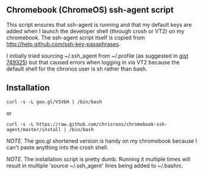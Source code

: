 ## Chromebook (ChromeOS) ssh-agent script

This script ensures that ssh-agent is running and that my default keys are added when I launch the developer shell (through crosh or VT2) on my chromebook.  The ssh-agent script itself is copied from http://help.github.com/ssh-key-passphrases.

I initially tried sourcing ~/.ssh_agent from ~/.profile (as suggested in [gist 749325](https://gist.github.com/749325)) but that caused errors when logging in via VT2 because the default shell for the chronos user is sh rather than bash.

## Installation

    curl -s -L goo.gl/VSVbH | /bin/bash

or

    curl -s -L https://raw.github.com/chrisroos/chromebook-ssh-agent/master/install | /bin/bash

*NOTE.* The goo.gl shortened version is handy on my chromebook because I can't paste anything into the crosh shell.

*NOTE.* The installation script is pretty dumb.  Running it multiple times will result in multiple 'source ~/.ssh_agent' lines being added to ~/.bashrc.

